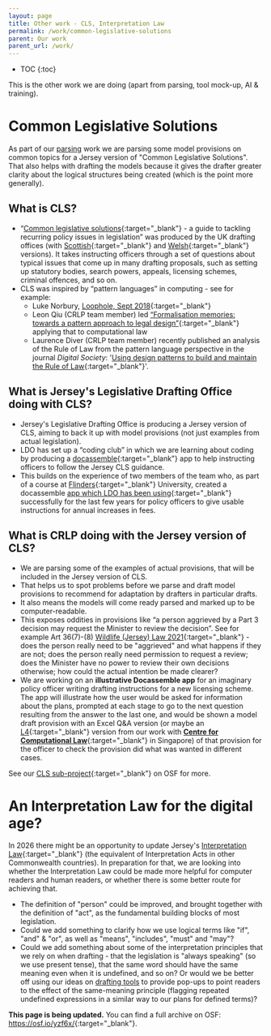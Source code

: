 ```yaml
---
layout: page
title: Other work - CLS, Interpretation Law
permalink: /work/common-legislative-solutions
parent: Our work
parent_url: /work/
---
```


* TOC 
{:toc}

This is the other work we are doing (apart from parsing, tool mock-up, AI & training). 

# Common Legislative Solutions
As part of our [parsing](/parsing-exercises) work we are parsing some model provisions on common topics for a Jersey version of "Common Legislative Solutions". That also helps with drafting the models because it gives the drafter greater clarity about the logical structures being created (which is the point more generally).

## What is CLS?
* “[Common legislative solutions](https://www.gov.uk/government/publications/common-legislative-solutions-a-guide-to-tackling-recurring-policy-issues-in-legislation){:target="_blank"} - a guide to tackling recurring policy issues in legislation” was produced by the UK drafting offices (with [Scottish](https://www.gov.scot/publications/guidance-instructing-counsel-common-legislative-solutions/){:target="_blank"} and [Welsh](https://www.gov.wales/common-legislative-solutions-a-guide-to-tackling-recurring-policy-issues-in-legislation){:target="_blank"} versions). It takes instructing officers through a set of questions about typical issues that come up in many drafting proposals, such as setting up statutory bodies, search powers, appeals, licensing schemes, criminal offences, and so on. 
* CLS was inspired by “pattern languages” in computing - see for example:
  * Luke Norbury, [Loophole, Sept 2018](https://www.calc.ngo/publications/loopholes){:target="_blank"}
  * Leon Qiu (CRLP team member) led [“Formalisation memories: towards a pattern approach to legal design”](https://jusletter-it.weblaw.ch/issues/2024/28-Maerz-2024/formalisation-memori_15306e8304.html__ONCE&login=false){:target="_blank"} applying that to computational law
  * Laurence Diver (CRLP team member) recently published an analysis of the Rule of Law from the pattern language perspective in the journal *Digital Society*: '[Using design patterns to build and maintain the Rule of Law](https://osf.io/preprints/socarxiv/587zd){:target="_blank"}'.

## What is Jersey's Legislative Drafting Office doing with CLS?
* Jersey's Legislative Drafting Office is producing a Jersey version of CLS, aiming to back it up with model provisions (not just examples from actual legislation).
* LDO has set up a “coding club” in which we are learning about coding by producing a [docassemble](https://docassemble.org/){:target="_blank"} app to help instructing officers to follow the Jersey CLS guidance.
* This builds on the experience of two members of the team who, as part of a course at [Flinders](https://docassemble.flinders.edu.au/interview?i=docassemble.FlindersUniDocassembleFrontPage:data/questions/main.yml){:target="_blank"} University, created a docassemble [app which LDO has been using](https://www.youtube.com/watch?v=bE44gFDzx5o){:target="_blank"} successfully for the last few years for policy officers to give usable instructions for annual increases in fees.

## What is CRLP doing with the Jersey version of CLS?
* We are parsing some of the examples of actual provisions, that will be included in the Jersey version of CLS.
* That helps us to spot problems before we parse and draft model provisions to recommend for adaptation by drafters in particular drafts.
* It also means the models will come ready parsed and marked up to be computer-readable.
* This exposes oddities in provisions like “a person aggrieved by a Part 3 decision may request the Minister to review the decision”. See for example Art 36(7)-(8) [Wildlife (Jersey) Law 2021](https://www.jerseylaw.je/laws/current/Pages/02.950.aspx){:target="_blank"} - does the person really need to be "aggrieved" and what happens if they are not; does the person really need permission to request a review; does the Minister have no power to review their own decisions otherwise; how could the actual intention be made clearer?
* We are working on an **illustrative Docassemble app** for an imaginary policy officer writing drafting instructions for a new licensing scheme. The app will illustrate how the user would be asked for information about the plans, prompted at each stage to go to the next question resulting from the answer to the last one, and would be shown a model draft provision with an Excel Q&A version (or maybe an [L4](https://github.com/smucclaw){:target="_blank"} version from our work with [**Centre for Computational Law**](https://cclaw.smu.edu.sg/projects-papers/research-project-computational-law){:target="_blank"} in Singapore) of that provision for the officer to check the provision did what was wanted in different cases.

See our [CLS sub-project](https://osf.io/ywq82/){:target="_blank"} on OSF for more.

# An Interpretation Law for the digital age?
In 2026 there might be an opportunity to update Jersey's [Interpretation Law](https://www.jerseylaw.je/laws/current/Pages/15.360.aspx){:target="_blank"} (the equivalent of Interpretation Acts in other Commonwealth countries). In preparation for that, we are looking into whether the Interpretation Law could be made more helpful for computer readers and human readers, or whether there is some better route for achieving that.
* The definition of "person" could be improved, and brought together with the definition of "act", as the fundamental building blocks of most legislation.
* Could we add something to clarify how we use logical terms like "if", "and" & "or", as well as "means", "includes", "must" and "may"?
* Could we add something about some of the interpretation principles that we rely on when drafting - that the legislation is "always speaking" (so we use present tense), that the same word should have the same meaning even when it is undefined, and so on? Or would we be better off using our ideas on [drafting tools](/an-ide-for-legislation) to provide pop-ups to point readers to the effect of the same-meaning principle (flagging repeated undefined expressions in a similar way to our plans for defined terms)? 

**This page is being updated.** You can find a full archive on OSF: <https://osf.io/yzf6x/>{:target="_blank"}.
